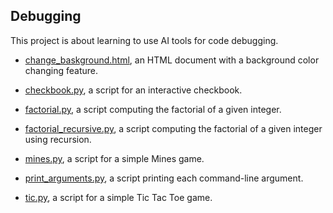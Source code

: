 ## Debugging

This project is about learning to use AI tools for code debugging.

* [change_baskground.html](https://github.com/gwendalminguy/holbertonschool-chatgpt-introduction/tree/main/debugging/change_baskground.html), an HTML document with a background color changing feature.

* [checkbook.py](https://github.com/gwendalminguy/holbertonschool-chatgpt-introduction/tree/main/debugging/checkbook.py), a script for an interactive checkbook.

* [factorial.py](https://github.com/gwendalminguy/holbertonschool-chatgpt-introduction/tree/main/debugging/factorial.py), a script computing the factorial of a given integer.

* [factorial_recursive.py](https://github.com/gwendalminguy/holbertonschool-chatgpt-introduction/tree/main/debugging/factorial_recursive.py), a script computing the factorial of a given integer using recursion.

* [mines.py](https://github.com/gwendalminguy/holbertonschool-chatgpt-introduction/tree/main/debugging/mines.py), a script for a simple Mines game.

* [print_arguments.py](https://github.com/gwendalminguy/holbertonschool-chatgpt-introduction/tree/main/debugging/print_arguments.py), a script printing each command-line argument.

* [tic.py](https://github.com/gwendalminguy/holbertonschool-chatgpt-introduction/tree/main/debugging/tic.py), a script for a simple Tic Tac Toe game.

